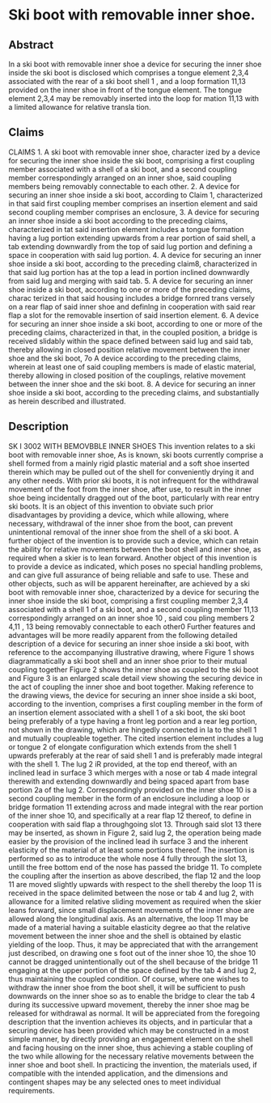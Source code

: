 # Ski boot with removable inner shoe.

## Abstract
In a ski boot with removable inner shoe a device for securing the inner shoe inside the ski boot is disclosed which comprises a tongue element 2,3,4 associated with the rear of a ski boot shell 1 , and a loop formation 11,13 provided on the inner shoe in front of the tongue element. The tongue element 2,3,4 may be removably inserted into the loop for mation 11,13 with a limited allowance for relative transla tion.

## Claims
CLAIMS 1. A ski boot with removable inner shoe, character ized by a device for securing the inner shoe inside the ski boot, comprising a first coupling member associated with a shell of a ski boot, and a second coupling member correspondingly arranged on an inner shoe, said coupling members being removably connectable to each other. 2. A device for securing an inner shoe inside a ski boot, according to Claim 1, characterized in that said first coupling member comprises an insertion element and said second coupling member comprises an enclosure, 3. A device for securing an inner shoe inside a ski boot according to the preceding claims, characterized in tat said insertion element includes a tongue formation having a lug portion extending upwards from a rear portion of said shell, a tab extending downwardly from the top of said lug portion and defining a space in cooperation with said lug portion. 4. A device for securing an inner shoe inside a ski boot, according to the preceding claim8, characterized in that said lug portion has at the top a lead in portion inclined downwardly from said lug and merging with said tab. 5. A device for securing an inner shoe inside a ski boot, according to one or more of the preceding claims, charac terized in that said housing includes a bridge fornred trans versely on a rear flap of said inner shoe and definlng in cooperation with said rear flap a slot for the removable insertion of said insertion element. 6. A device for securing an inner shoe inside a ski boot, according to one or more of the preceding claims, characterized in that, in the coupled position, a bridge is received slidably within the space defined between said lug and said tab, thereby allowing in closed position relative movement between the inner shoe and the ski boot, 7o A device according to the preceding claims, wherein at least one of said coupling members is made of elastic material, thereby allowing in closed position of the couplings, relative movement between the inner shoe and the ski boot. 8. A device for securing an inner shoe inside a ski boot, according to the preceding claims, and substantially as herein described and illustrated.

## Description
SK I 3002 WITH BEMOVBBLE INNER SHOES This invention relates to a ski boot with removable inner shoe, As is known, ski boots currently comprise a shell formed from a mainly rigid plastic material and a soft shoe inserted therein which may be pulled out of the shell for conveniently drying it and any other needs. With prior ski boots, it is not infrequent for the withdrawal movement of the foot from the inner shoe, after use, to result in the inner shoe being incidentally dragged out of the boot, particularly with rear entry ski boots. It is an object of this invention to obviate such prior disadvantages by providing a device, which while allowing, where necessary, withdrawal of the inner shoe from the boot, can prevent unintentional removal of the inner shoe from the shell of a ski boot. A further object of the invention is to provide such a device, which can retain the ability for relative movements between the boot shell and inner shoe, as required when a skier is to lean forward. Another object of this invention is to provide a device as indicated, which poses no special handling problems, and can give full assurance of being reliable and safe to use. These and other objects, such as will be apparent hereinafter, are achieved by a ski boot with removable inner shoe, characterized by a device for securing the inner shoe inside the ski boot, comprising a first coupling member 2,3,4 associated with a shell 1 of a ski boot, and a second coupling member 11,13 correspondingly arranged on an inner shoe 10 , said cou pling members 2 4,11 , 13 being removably connectable to each other0 Further features and advantages will be more readily apparent from the following detailed description of a device for securing an inner shoe inside a ski boot, with reference to the accompanying illustrative drawing, where Figure 1 shows diagrammatically a ski boot shell and an inner shoe prior to their mutual coupling together Figure 2 shows the inner shoe as coupled to the ski boot and Figure 3 is an enlarged scale detail view showing the securing device in the act of coupling the inner shoe and boot together. Making reference to the drawing views, the device for securing an inner shoe inside a ski boot, according to the invention, comprises a first coupling member in the form of an insertion element associated with a shell 1 of a ski boot, the ski boot being preferably of a type having a front leg portion and a rear leg portion, not shown in the drawing, which are hingedly connected in la to the shell 1 and mutually coupleable together. The cited insertion element includes a lug or tongue 2 of elongate configuration which extends from the shell 1 upwards preferably at the rear of said shell 1 and is preferably made integral with the shell 1. The lug 2 iR provided, at the top end thereof, with an inclined lead in surface 3 which merges with a nose or tab 4 made integral therewith and extending downwardly and being spaced apart from base portion 2a of the lug 2. Correspondingly provided on the inner shoe 10 is a second coupling member in the form of an enclosure including a loop or bridge formation 11 extending across and made integral with the rear portion of the inner shoe 10, and specifically at a rear flap 12 thereof, to define in cooperation with said flap a throughgoing slot 13. Through said slot 13 there may be inserted, as shown in Figure 2, said lug 2, the operation being made easier by the provision of the inclined lead ih surface 3 and the inherent elasticity of the material of at least some portions thereof. The insertion is performed so as to introduce the whole nose 4 fully through the slot 13, untill the free bottom end of the nose has passed the bridge 11. To complete the coupling after the insertion as above described, the flap 12 and the loop 11 are moved slightly upwards with respect to the shell thereby the loop 11 is received in the space delimited between the nose or tab 4 and lug 2, with allowance for a limited relative sliding movement as required when the skier leans forward, since small displacement movements of the inner shoe are allowed along the longitudinal axis. As an alternative, the loop 11 may be made of a material having a suitable elasticity degree ao that the relative movement between the inner shoe and the shell is obtained by elastic yielding of the loop. Thus, it may be appreciated that with the arrangement just described, on drawing one s foot out of the inner shoe 10, the shoe 10 cannot be dragged unintentionally out of the shell because of the bridge 11 engaging at the upper portion of the space defined by the tab 4 and lug 2, thus maintaining the coupled condition. Of course, where one wishes to withdraw the inner shoe from the boot shell, it will be sufficient to push downwards on the inner shoe so as to enable the bridge to clear the tab 4 during its successive upward movement, thereby the inner shoe mag be released for withdrawal as normal. It will be appreciated from the foregoing description that the invention achieves its objects, and in particular that a securing device has been provided which may be constructed in a most simple manner, by directly providing an engagement element on the shell and facing housing on the inner shoe, thus achieving a stable coupling of the two while allowing for the necessary relative movements between the inner shoe and boot shell. In practicing the invention, the materials used, if compatible with the intended application, and the dimensions and contingent shapes may be any selected ones to meet individual requirements.